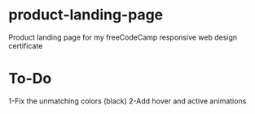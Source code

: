 # product-landing-page
Product landing page for my freeCodeCamp responsive web design certificate
# To-Do
1-Fix the unmatching colors (black)
2-Add hover and active animations
